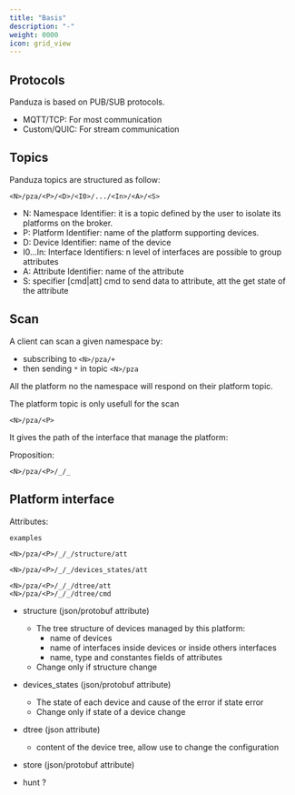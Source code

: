 ```yaml
---
title: "Basis"
description: "-"
weight: 0000
icon: grid_view
---
```


## Protocols

Panduza is based on PUB/SUB protocols.

- MQTT/TCP: For most communication
- Custom/QUIC: For stream communication

## Topics

Panduza topics are structured as follow:

```
<N>/pza/<P>/<D>/<I0>/.../<In>/<A>/<S>
```

- N: Namespace Identifier: it is a topic defined by the user to isolate its platforms on the broker.
- P: Platform Identifier: name of the platform supporting devices.
- D: Device Identifier: name of the device
- I0...In: Interface Identifiers: n level of interfaces are possible to group attributes
- A: Attribute Identifier: name of the attribute
- S: specifier [cmd|att] cmd to send data to attribute, att the get state of the attribute


## Scan

A client can scan a given namespace by:

- subscribing to `<N>/pza/+`
- then sending `*` in topic `<N>/pza`

All the platform no the namespace will respond on their platform topic.

The platform topic is only usefull for the scan

```
<N>/pza/<P>
```

It gives the path of the interface that manage the platform:

Proposition:

```
<N>/pza/<P>/_/_
```

## Platform interface

Attributes:

```
examples 

<N>/pza/<P>/_/_/structure/att

<N>/pza/<P>/_/_/devices_states/att

<N>/pza/<P>/_/_/dtree/att
<N>/pza/<P>/_/_/dtree/cmd
```

- structure (json/protobuf attribute)
    - The tree structure of devices managed by this platform: 
        - name of devices
        - name of interfaces inside devices or inside others interfaces
        - name, type and constantes fields of attributes
    - Change only if structure change



- devices_states (json/protobuf attribute)
    - The state of each device and cause of the error if state error
    - Change only if state of a device change

- dtree  (json attribute)
    - content of the device tree, allow use to change the configuration

- store (json/protobuf attribute)

- hunt ?
